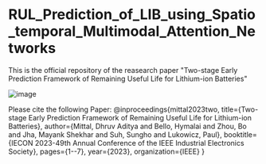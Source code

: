 # RUL_Prediction_of_LIB_using_Spatio_temporal_Multimodal_Attention_Networks
This is the official repository of the reasearch paper "Two-stage Early Prediction Framework of Remaining Useful Life for Lithium-ion Batteries"

![image](https://github.com/Dhruvadityamittal/RUL_Prediction_of_LIB_using_Spatio_temporal_Multimodal_Attention_Networks/assets/22571412/b1d8d220-f274-4d18-ad98-7a86309c8ac6)

Please cite the following Paper:
@inproceedings{mittal2023two,
  title={Two-stage Early Prediction Framework of Remaining Useful Life for Lithium-ion Batteries},
  author={Mittal, Dhruv Aditya and Bello, Hymalai and Zhou, Bo and Jha, Mayank Shekhar and Suh, Sungho and Lukowicz, Paul},
  booktitle={IECON 2023-49th Annual Conference of the IEEE Industrial Electronics Society},
  pages={1--7},
  year={2023},
  organization={IEEE}
}
